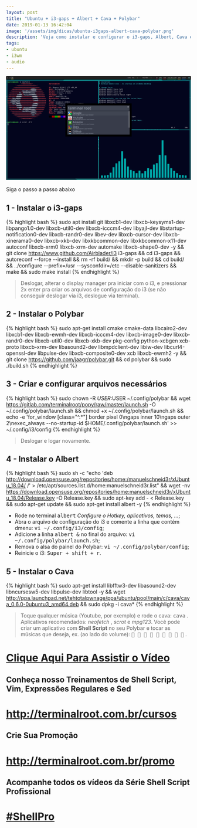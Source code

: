 ```yaml
---
layout: post
title: "Ubuntu + i3-gaps + Albert + Cava + Polybar"
date: 2019-01-13 16:42:04
image: '/assets/img/dicas/ubuntu-i3gaps-albert-cava-polybar.png'
description: 'Veja como instalar e configurar o i3-gaps, Albert, Cava e Polybar no Ubuntu 18.04'
tags:
- ubuntu
- i3wm
- audio
---
```


![Ubuntu + i3-gaps + Albert + Cava + Polybar](/assets/img/dicas/ubuntu-i3gaps-albert-cava-polybar.png "Ubuntu + i3-gaps + Albert + Cava + Polybar")


<script async src="https://pagead2.googlesyndication.com/pagead/js/adsbygoogle.js"></script>

<!-- Informat -->
<ins class="adsbygoogle"
     style="display:block"
     data-ad-client="ca-pub-2838251107855362"
     data-ad-slot="2327980059"
     data-ad-format="auto"
     data-full-width-responsive="true"></ins>

<script>
(adsbygoogle = window.adsbygoogle || []).push({});
</script>


Siga o passo a passo abaixo

## 1 - Instalar o i3-gaps

{% highlight bash %}
sudo apt install git libxcb1-dev libxcb-keysyms1-dev libpango1.0-dev libxcb-util0-dev libxcb-icccm4-dev libyajl-dev libstartup-notification0-dev libxcb-randr0-dev libev-dev libxcb-cursor-dev libxcb-xinerama0-dev libxcb-xkb-dev libxkbcommon-dev libxkbcommon-x11-dev autoconf libxcb-xrm0 libxcb-xrm-dev automake libxcb-shape0-dev -y && git clone https://www.github.com/Airblader/i3 i3-gaps && cd i3-gaps && autoreconf --force --install && rm -rf build/ && mkdir -p build && cd build/ && ../configure --prefix=/usr --sysconfdir=/etc --disable-sanitizers && make && sudo make install
{% endhighlight %}

> Deslogar, alterar o display manager pra iniciar com o i3, e pressionar 2x enter pra criar os arquivos de configuração do i3 (se não conseguir deslogar via i3, deslogue via terminal).

## 2 - Instalar o Polybar


<script async src="https://pagead2.googlesyndication.com/pagead/js/adsbygoogle.js"></script>

<!-- Informat -->
<ins class="adsbygoogle"
     style="display:block"
     data-ad-client="ca-pub-2838251107855362"
     data-ad-slot="2327980059"
     data-ad-format="auto"
     data-full-width-responsive="true"></ins>

<script>
(adsbygoogle = window.adsbygoogle || []).push({});
</script>


{% highlight bash %}
sudo apt-get install cmake cmake-data libcairo2-dev libxcb1-dev libxcb-ewmh-dev libxcb-icccm4-dev libxcb-image0-dev libxcb-randr0-dev libxcb-util0-dev libxcb-xkb-dev pkg-config python-xcbgen xcb-proto libxcb-xrm-dev libasound2-dev libmpdclient-dev libiw-dev libcurl4-openssl-dev libpulse-dev libxcb-composite0-dev xcb libxcb-ewmh2 -y && git clone https://github.com/jaagr/polybar.git && cd polybar && sudo ./build.sh
{% endhighlight %}

## 3 - Criar e configurar arquivos necessários

{% highlight bash %}
sudo chown -R $USER:$USER ~/.config/polybar && wget https://gitlab.com/terminalroot/popy/raw/master/launch.sh -O ~/.config/polybar/launch.sh && chmod +x ~/.config/polybar/launch.sh && echo -e 'for_window [class="^.*"] border pixel 0\ngaps inner 10\ngaps outer 2\nexec_always --no-startup-id $HOME/.config/polybar/launch.sh' >> ~/.config/i3/config
{% endhighlight %}

> Deslogar e logar novamente.

## 4 - Instalar o Albert

{% highlight bash %}
sudo sh -c "echo 'deb http://download.opensuse.org/repositories/home:/manuelschneid3r/xUbuntu_18.04/ /' > /etc/apt/sources.list.d/home:manuelschneid3r.list" && wget -nv https://download.opensuse.org/repositories/home:manuelschneid3r/xUbuntu_18.04/Release.key -O Release.key && sudo apt-key add - < Release.key && sudo apt-get update && sudo apt-get install albert -y
{% endhighlight %}

+ Rode no terminal <kbd>albert</kbd> *Configure o Hotkey, aplicativos, temas, ...*;
+ Abra o arquivo de configuração do i3 e comente a linha que contém dmenu: <kbd>vi ~/.config/i3/config</kbd>;
+ Adicione a linha <kbd>albert &</kbd> no final do arquivo: <kbd>vi ~/.config/polybar/launch.sh</kbd>;
+ Remova o alsa do painel do Polybar: <kbd>vi ~/.config/polybar/config</kbd>;
+ Reinicie o i3: <kbd>Super + shift + r</kbd>.

## 5 - Instalar o Cava


<script async src="https://pagead2.googlesyndication.com/pagead/js/adsbygoogle.js"></script>

<!-- Informat -->
<ins class="adsbygoogle"
     style="display:block"
     data-ad-client="ca-pub-2838251107855362"
     data-ad-slot="2327980059"
     data-ad-format="auto"
     data-full-width-responsive="true"></ins>

<script>
(adsbygoogle = window.adsbygoogle || []).push({});
</script>


{% highlight bash %}
sudo apt-get install libfftw3-dev libasound2-dev libncursesw5-dev libpulse-dev libtool -y && wget http://ppa.launchpad.net/tehtotalpwnage/ppa/ubuntu/pool/main/c/cava/cava_0.6.0-0ubuntu3_amd64.deb && sudo dpkg -i cava*
{% endhighlight %}

> Toque qualquer música (Youtube, por exemplo) e rode o cava: <kbd>cava</kbd> . Aplicativos recomendados: *neofetch* , *scrot* e *mpg123*. Você pode criar um aplicativo com **Shell Script** no seu Polybar e tocar as músicas que deseja, ex. (ao lado do volume): <kbd>        </kbd> .

# [Clique Aqui Para Assistir o Vídeo](https://youtu.be/uJCgh3nIL84)
 
## Conheça nosso Treinamentos de Shell Script, Vim, Expressões Regulares e Sed
# <http://terminalroot.com.br/cursos>

## Crie Sua Promoção
# <http://terminalroot.com.br/promo>

## Acompanhe todos os vídeos da **Série Shell Script Profissional** 
# [#ShellPro](http://bit.ly/shell-pro-root)

<script async src="https://pagead2.googlesyndication.com/pagead/js/adsbygoogle.js"></script>

<!-- Informat -->
<ins class="adsbygoogle"
 style="display:block"
 data-ad-client="ca-pub-2838251107855362"
 data-ad-slot="2327980059"
 data-ad-format="auto"
 data-full-width-responsive="true"></ins>

<script>
(adsbygoogle = window.adsbygoogle || []).push({});
</script>

